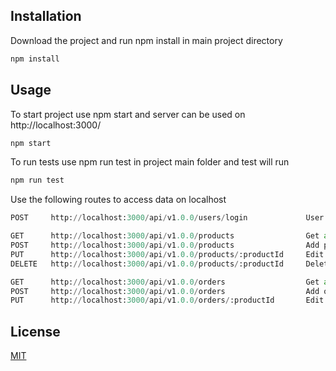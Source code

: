 ## Installation

Download the project and run npm install in main project directory

```bash
npm install
```

## Usage

To start project use npm start and server can be used on http://localhost:3000/

```python
npm start
```

To run tests use npm run test in project main folder and test will run

```python
npm run test
```

Use the following routes to access data on localhost

```python
POST     http://localhost:3000/api/v1.0.0/users/login             User login (username: admin, password: admin)

GET      http://localhost:3000/api/v1.0.0/products                Get all products
POST     http://localhost:3000/api/v1.0.0/products                Add product
PUT      http://localhost:3000/api/v1.0.0/products/:productId     Edit product
DELETE   http://localhost:3000/api/v1.0.0/products/:productId     Delete product

GET      http://localhost:3000/api/v1.0.0/orders                  Get all orders
POST     http://localhost:3000/api/v1.0.0/orders                  Add order
PUT      http://localhost:3000/api/v1.0.0/orders/:productId       Edit order
```

## License
[MIT](https://choosealicense.com/licenses/mit/)